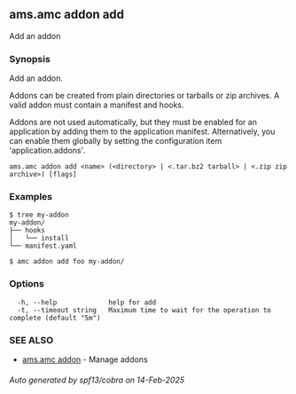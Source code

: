 ## ams.amc addon add

Add an addon

### Synopsis

Add an addon.

Addons can be created from plain directories or tarballs or zip archives.
A valid addon must contain a manifest and hooks.

Addons are not used automatically, but they must be enabled for an application
by adding them to the application manifest.
Alternatively, you can enable them globally by setting the configuration item
'application.addons'.

```
ams.amc addon add <name> (<directory> | <.tar.bz2 tarball> | <.zip zip archive>) [flags]
```

### Examples

```
$ tree my-addon
my-addon/
├── hooks
│   └── install
└── manifest.yaml

$ amc addon add foo my-addon/

```

### Options

```
  -h, --help             help for add
  -t, --timeout string   Maximum time to wait for the operation to complete (default "5m")
```

### SEE ALSO

* [ams.amc addon](ams.amc_addon.md)	 - Manage addons

###### Auto generated by spf13/cobra on 14-Feb-2025
